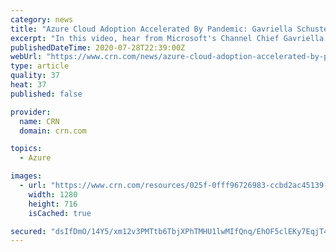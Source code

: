 ```yaml
---
category: news
title: "Azure Cloud Adoption Accelerated By Pandemic: Gavriella Schuster"
excerpt: "In this video, hear from Microsoft's Channel Chief Gavriella Schuster about why she sees cloud migration moving at an accelerated pace in the midst of the coronavirus pandemic, particularly for solution providers like RedBit,"
publishedDateTime: 2020-07-28T22:39:00Z
webUrl: "https://www.crn.com/news/azure-cloud-adoption-accelerated-by-pandemic-gavriella-schuster"
type: article
quality: 37
heat: 37
published: false

provider:
  name: CRN
  domain: crn.com

topics:
  - Azure

images:
  - url: "https://www.crn.com/resources/025f-0fff96726983-ccbd2ac45139-1000/pandemic_drives_microsoft_azure_cloud_adoption.jpeg"
    width: 1280
    height: 716
    isCached: true

secured: "dsIfDmO/14Y5/xm12v3PMTtb6TbjXPhTMHU1lwMIfQnq/EhOF5clEKy7EqjT4B+/ntMokzpJjmuoTHOhCx05bvJd+wbXTlLUDUH9GXzU1eZc+pCcAtEKoIzMcCa70r5iLnQTHPMNntjreNBnqtP3jjydUbGBdZ991iVgPEagDaOVojDCjpk6t/8IRpQnCISqesNjye8WU7B3IemcqXRny9Y61CIs+JT9YxZo5VNKOUzK1ltgipB8SPEG1CtGHJiBiV+tR7/VAfoCYc5LuYPGiivXwzPC0I2p7+y0dS8h6rlzDT8lX7r6NhlDTkKGW/Cy8u2R2cYD0gCFIDW7KwjJIw==;UjGaAh07mhVmSKTr7+4gTw=="
---
```


